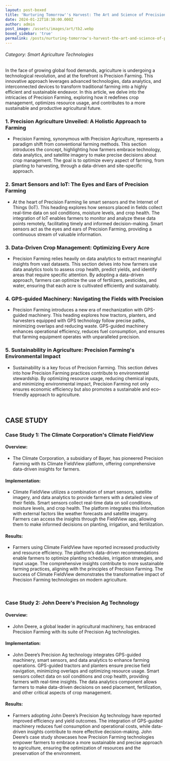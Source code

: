 ```yaml
---
layout: post-boxed
title: 'Nurturing Tomorrow''s Harvest: The Art and Science of Precision Farming'
date: 2024-01-22T18:30:00.000Z
author: admin
post_image: /assets/images/art/tb2.webp
boxed_sidebar: 'true'
permalink: /posts/nurturing-tomorrow's-harvest-the-art-and-science-of-precision-farming
---
```


###### Category: Smart Agriculture Technologies

In the face of growing global food demands, agriculture is undergoing a technological revolution, and at the forefront is Precision Farming. This innovative approach leverages advanced technologies, data analytics, and interconnected devices to transform traditional farming into a highly efficient and sustainable endeavor. In this article, we delve into the intricacies of Precision Farming, exploring how it redefines crop management, optimizes resource usage, and contributes to a more sustainable and productive agricultural future.

### 1. Precision Agriculture Unveiled: A Holistic Approach to Farming

* Precision Farming, synonymous with Precision Agriculture, represents a paradigm shift from conventional farming methods. This section introduces the concept, highlighting how farmers embrace technology, data analytics, and satellite imagery to make precise decisions about crop management. The goal is to optimize every aspect of farming, from planting to harvesting, through a data-driven and site-specific approach.

### 2. Smart Sensors and IoT: The Eyes and Ears of Precision Farming

* At the heart of Precision Farming lie smart sensors and the Internet of Things (IoT). This heading explores how sensors placed in fields collect real-time data on soil conditions, moisture levels, and crop health. The integration of IoT enables farmers to monitor and analyze these data points remotely, facilitating timely and informed decision-making. Smart sensors act as the eyes and ears of Precision Farming, providing a continuous stream of valuable information.

### 3. Data-Driven Crop Management: Optimizing Every Acre

* Precision Farming relies heavily on data analytics to extract meaningful insights from vast datasets. This section delves into how farmers use data analytics tools to assess crop health, predict yields, and identify areas that require specific attention. By adopting a data-driven approach, farmers can optimize the use of fertilizers, pesticides, and water, ensuring that each acre is cultivated efficiently and sustainably.

### 4. GPS-guided Machinery: Navigating the Fields with Precision

* Precision Farming introduces a new era of mechanization with GPS-guided machinery. This heading explores how tractors, planters, and harvesters equipped with GPS technology follow precise paths, minimizing overlaps and reducing waste. GPS-guided machinery enhances operational efficiency, reduces fuel consumption, and ensures that farming equipment operates with unparalleled precision.

### 5. Sustainability in Agriculture: Precision Farming's Environmental Impact

* Sustainability is a key focus of Precision Farming. This section delves into how Precision Farming practices contribute to environmental stewardship. By optimizing resource usage, reducing chemical inputs, and minimizing environmental impact, Precision Farming not only ensures economic efficiency but also promotes a sustainable and eco-friendly approach to agriculture.

<br>

## CASE STUDY

### Case Study 1: The Climate Corporation's Climate FieldView

#### Overview:

* The Climate Corporation, a subsidiary of Bayer, has pioneered Precision Farming with its Climate FieldView platform, offering comprehensive data-driven insights for farmers.

#### Implementation:

* Climate FieldView utilizes a combination of smart sensors, satellite imagery, and data analytics to provide farmers with a detailed view of their fields. Smart sensors collect real-time data on soil conditions, moisture levels, and crop health. The platform integrates this information with external factors like weather forecasts and satellite imagery. Farmers can access the insights through the FieldView app, allowing them to make informed decisions on planting, irrigation, and fertilization.

#### Results:

* Farmers using Climate FieldView have reported increased productivity and resource efficiency. The platform’s data-driven recommendations enable farmers to optimize planting schedules, irrigation strategies, and input usage. The comprehensive insights contribute to more sustainable farming practices, aligning with the principles of Precision Farming. The success of Climate FieldView demonstrates the transformative impact of Precision Farming technologies on modern agriculture.

<br>

### Case Study 2: John Deere's Precision Ag Technology

#### Overview:

* John Deere, a global leader in agricultural machinery, has embraced Precision Farming with its suite of Precision Ag technologies.

#### Implementation:

* John Deere’s Precision Ag technology integrates GPS-guided machinery, smart sensors, and data analytics to enhance farming operations. GPS-guided tractors and planters ensure precise field navigation, minimizing overlaps and optimizing resource usage. Smart sensors collect data on soil conditions and crop health, providing farmers with real-time insights. The data analytics component allows farmers to make data-driven decisions on seed placement, fertilization, and other critical aspects of crop management.

#### Results:

* Farmers adopting John Deere’s Precision Ag technology have reported improved efficiency and yield outcomes. The integration of GPS-guided machinery reduces fuel consumption and operational costs, while data-driven insights contribute to more effective decision-making. John Deere’s case study showcases how Precision Farming technologies empower farmers to embrace a more sustainable and precise approach to agriculture, ensuring the optimization of resources and the preservation of the environment.
